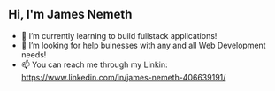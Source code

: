 ## Hi, I'm James Nemeth

- 🌱 I’m currently learning to build fullstack applications!
- 🤔 I’m looking for help buinesses with any and all Web Development needs!
- 📫 You can reach me through my Linkin: https://www.linkedin.com/in/james-nemeth-406639191/
  
  
<!--

- 🔭 I’m currently working on ...
- 🌱 I’m currently learning ...
- 👯 I’m looking to collaborate on ...
- 🤔 I’m looking for help with ...
- 💬 Ask me about ...
- 📫 How to reach me: ...
- 😄 Pronouns: ...
- ⚡ Fun fact: ...
-->
